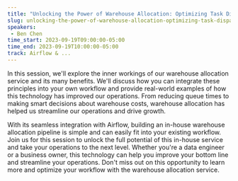 ```yaml
---
title: "Unlocking the Power of Warehouse Allocation: Optimizing Task Dispatching for Cost-Effective and Effi"
slug: unlocking-the-power-of-warehouse-allocation-optimizing-task-dispatching-for-cost-effective-and-effi
speakers:
 - Ben Chen
time_start: 2023-09-19T09:00:00-05:00
time_end: 2023-09-19T10:00:00-05:00
track: Airflow & ...
---
```


In this session, we'll explore the inner workings of our warehouse allocation service and its many benefits. We'll discuss how you can integrate these principles into your own workflow and provide real-world examples of how this technology has improved our operations. From reducing queue times to making smart decisions about warehouse costs, warehouse allocation has helped us streamline our operations and drive growth.



With its seamless integration with Airflow, building an in-house warehouse allocation pipeline is simple and can easily fit into your existing workflow. Join us for this session to unlock the full potential of this in-house service and take your operations to the next level. Whether you're a data engineer or a business owner, this technology can help you improve your bottom line and streamline your operations. Don't miss out on this opportunity to learn more and optimize your workflow with the warehouse allocation service.